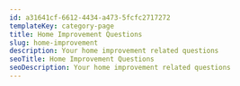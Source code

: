 ```yaml
---
id: a31641cf-6612-4434-a473-5fcfc2717272
templateKey: category-page
title: Home Improvement Questions
slug: home-improvement
description: Your home improvement related questions
seoTitle: Home Improvement Questions
seoDescription: Your home improvement related questions
---
```

